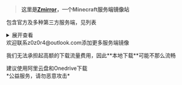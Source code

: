 > **这里是[Zmirror](http://mcmirror.zclubserver.top/ "Zmirror")，一个Minecraft服务端镜像站**

包含官方及多种第三方服务端，见列表
<details>
<summary>展开查看</summary>
1. [vanilla](https://www.minecraft.net/zh-hans/download/server)
2. [spigot](https://www.spigotmc.org)
3. [craftbukkit](https://getbukkit.org/download/craftbukkit)
4. [bungeecord](https://github.com/SpigotMC/BungeeCord/)
5. [papermc下所有服务端](http://papermc.io/)
6. [spongevanilla 与 spongeforge](https://www.spongepowered.org/)
7. [catserver](https://catmc.org)
8. [mohist](https://mohistmc.com)
9. [loliserver](https://github.com/Loli-Server/LoliServer)
10. [purpur](https://purpurmc.org/)
欢迎联系z0z0r4@outlook.com添加更多服务端镜像
</details>
欢迎联系z0z0r4@outlook.com添加更多服务端镜像
<p>我们无法承担起高额的下载流量费用，因此**本地下载**可能不那么流畅<br>
<p>建议使用阿里云盘和Onedrive下载<br>
*公益服务，请勿恶意攻击*
